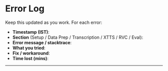 # Error Log

Keep this updated as you work. For each error:
- **Timestamp (IST)**:
- **Section** (Setup / Data Prep / Transcription / XTTS / RVC / Eval):
- **Error message / stacktrace**:
- **What you tried**:
- **Fix / workaround**:
- **Time lost (mins)**:

---
